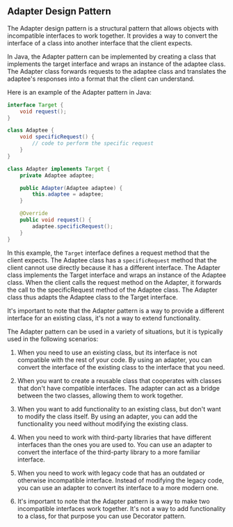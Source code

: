 ## Adapter Design Pattern

The Adapter design pattern is a structural pattern that allows objects with incompatible interfaces to work together. It provides a way to convert the interface of a class into another interface that the client expects.

In Java, the Adapter pattern can be implemented by creating a class that implements the target interface and wraps an instance of the adaptee class. The Adapter class forwards requests to the adaptee class and translates the adaptee's responses into a format that the client can understand.

Here is an example of the Adapter pattern in Java:

```java
interface Target {
    void request();
}

class Adaptee {
    void specificRequest() {
        // code to perform the specific request
    }
}

class Adapter implements Target {
    private Adaptee adaptee;

    public Adapter(Adaptee adaptee) {
        this.adaptee = adaptee;
    }

    @Override
    public void request() {
        adaptee.specificRequest();
    }
}
```

In this example, the `Target` interface defines a request method that the client expects. The Adaptee class has a `specificRequest` method that the client cannot use directly because it has a different interface. The Adapter class implements the Target interface and wraps an instance of the Adaptee class. When the client calls the request method on the Adapter, it forwards the call to the specificRequest method of the Adaptee class. The Adapter class thus adapts the Adaptee class to the Target interface.

It's important to note that the Adapter pattern is a way to provide a different interface for an existing class, it's not a way to extend functionality.


The Adapter pattern can be used in a variety of situations, but it is typically used in the following scenarios:

1. When you need to use an existing class, but its interface is not compatible with the rest of your code. By using an adapter, you can convert the interface of the existing class to the interface that you need.

2. When you want to create a reusable class that cooperates with classes that don't have compatible interfaces. The adapter can act as a bridge between the two classes, allowing them to work together.

3. When you want to add functionality to an existing class, but don't want to modify the class itself. By using an adapter, you can add the functionality you need without modifying the existing class.

4. When you need to work with third-party libraries that have different interfaces than the ones you are used to. You can use an adapter to convert the interface of the third-party library to a more familiar interface.

5. When you need to work with legacy code that has an outdated or otherwise incompatible interface. Instead of modifying the legacy code, you can use an adapter to convert its interface to a more modern one.

6. It's important to note that the Adapter pattern is a way to make two incompatible interfaces work together. It's not a way to add functionality to a class, for that purpose you can use Decorator pattern.